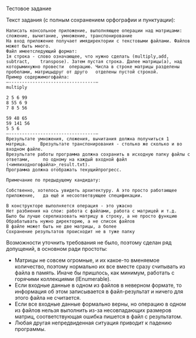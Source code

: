 Тестовое задание

Текст задания (с полным сохранением орфографии и пунктуации):

    Написать консольное приложение, выполняющее операции над матрицами: сложение, вычитание, умножение, транспонирование
    На вход приложение получает имядиректории с текстовыми файлами. Файлов может быть много.
    Файл имеетследующий формат:
    1я строка - слово означающее, что нужно сделать (multiply,add, subtract,    transpose). Затем пустая строка. Далее матрицы(а), над которыминужно провести  операцию. Числа в строке матрицы разделены пробелами, матрицыдруг от друго   отделены пустой строкой.
    Пример содержимогофайла:
    —---------------------------------—
    multiply

    2 5 6 99
    8 55 6 9
    7 8 5 56

    59 48 65
    59 141 56
    5 5 6
    —---------------------------------—
    Врезультате умножения, сложения, вычитания должна получиться 1 матрица.     Врезультате транспонирования - столько же сколько и во входном файле.
    Врезультате работы программа должна сохранить в исходную папку файлы с ответами,     по одному на каждый входной файл (<имяиходногофайла>_result.txt).
    Программа должна отображать текущийпрогресс.

    Примечание по предыдущему кандидату:

    Собственно, хотелось увидеть архитектуру. А это просто работающее приложение,   да ещё и несоответвующее спецификации.

    В конструкторе выполняется операция - это ужасно
    Нет разбиения на слои: работа с файлами, работа с матрицей и т.д.
    Было бы лучше серелиазовать матрицу в строку, а не просто функцию 
    Обрабатывать нужно директорию, а не список файлов
    В файле может быть не две матрицы, а более
    Сохранение результатов происходит не в туже папку

Возможности уточнить требования не было, поэтому сделан ряд допущений, в основном ради простоты:

* Матрицы не совсем огромные, и их какое-то вменяемое количество, поэтому нормально их все вместе сразу считывать из файла в память. Иначе бы пришлось, как минимум, работать с горячими коллекциями (IEnumerable).
* Если входные данные в одном из файлов в неверном формате, то информация об этом записывается в файл-результат и ничего для этого файла не считается.
* Если все входные данные формально верны, но операцию в одном из файлов нельзя выполнить из-за несовпадающих размеров матриц, соответствующая ошибка пишется в файл с результатом.
* Любая другая непредвиденная ситуация приводит к падению программы.